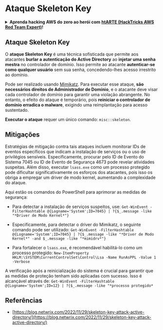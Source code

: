 # Ataque Skeleton Key

<details>

<summary><strong>Aprenda hacking AWS do zero ao herói com</strong> <a href="https://training.hacktricks.xyz/courses/arte"><strong>htARTE (HackTricks AWS Red Team Expert)</strong></a><strong>!</strong></summary>

Outras formas de apoiar o HackTricks:

* Se você deseja ver sua **empresa anunciada no HackTricks** ou **baixar o HackTricks em PDF** Confira os [**PLANOS DE ASSINATURA**](https://github.com/sponsors/carlospolop)!
* Adquira o [**swag oficial PEASS & HackTricks**](https://peass.creator-spring.com)
* Descubra [**A Família PEASS**](https://opensea.io/collection/the-peass-family), nossa coleção exclusiva de [**NFTs**](https://opensea.io/collection/the-peass-family)
* **Junte-se ao** 💬 [**grupo Discord**](https://discord.gg/hRep4RUj7f) ou ao [**grupo telegram**](https://t.me/peass) ou **siga-nos** no **Twitter** 🐦 [**@carlospolopm**](https://twitter.com/hacktricks_live)**.**
* **Compartilhe seus truques de hacking enviando PRs para os repositórios** [**HackTricks**](https://github.com/carlospolop/hacktricks) e [**HackTricks Cloud**](https://github.com/carlospolop/hacktricks-cloud).

</details>

## Ataque Skeleton Key

O **ataque Skeleton Key** é uma técnica sofisticada que permite aos atacantes **burlar a autenticação do Active Directory** ao **injetar uma senha mestra** no controlador de domínio. Isso permite ao atacante **autenticar-se como qualquer usuário** sem sua senha, concedendo-lhes acesso irrestrito ao domínio.

Pode ser realizado usando [Mimikatz](https://github.com/gentilkiwi/mimikatz). Para executar esse ataque, **são necessários direitos de Administrador de Domínio**, e o atacante deve visar cada controlador de domínio para garantir uma violação abrangente. No entanto, o efeito do ataque é temporário, pois **reiniciar o controlador de domínio erradica o malware**, exigindo uma reimplantação para acesso sustentado.

**Executar o ataque** requer um único comando: `misc::skeleton`.

## Mitigações

Estratégias de mitigação contra tais ataques incluem monitorar IDs de eventos específicos que indicam a instalação de serviços ou o uso de privilégios sensíveis. Especificamente, procurar pelo ID de Evento do Sistema 7045 ou ID de Evento de Segurança 4673 pode revelar atividades suspeitas. Além disso, executar `lsass.exe` como um processo protegido pode dificultar significativamente os esforços dos atacantes, pois isso os obriga a empregar um driver de modo kernel, aumentando a complexidade do ataque.

Aqui estão os comandos do PowerShell para aprimorar as medidas de segurança:

- Para detectar a instalação de serviços suspeitos, use: `Get-WinEvent -FilterHashtable @{Logname='System';ID=7045} | ?{$_.message -like "*Driver de Modo Kernel*"}`

- Especificamente, para detectar o driver do Mimikatz, o seguinte comando pode ser utilizado: `Get-WinEvent -FilterHashtable @{Logname='System';ID=7045} | ?{$_.message -like "*Driver de Modo Kernel*" -and $_.message -like "*mimidrv*"}`

- Para fortalecer o `lsass.exe`, é recomendável habilitá-lo como um processo protegido: `New-ItemProperty HKLM:\SYSTEM\CurrentControlSet\Control\Lsa -Name RunAsPPL -Value 1 -Verbose`

A verificação após a reinicialização do sistema é crucial para garantir que as medidas de proteção tenham sido aplicadas com sucesso. Isso é alcançável através de: `Get-WinEvent -FilterHashtable @{Logname='System';ID=12} | ?{$_.message -like "*processo protegido*`

## Referências
* [https://blog.netwrix.com/2022/11/29/skeleton-key-attack-active-directory/](https://blog.netwrix.com/2022/11/29/skeleton-key-attack-active-directory/)
